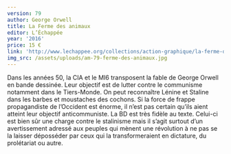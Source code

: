 ```yaml
---
version: 79
author: George Orwell
title: La Ferme des animaux
editor: L’Échappée
year: '2016'
price: 15 €
link: 'http://www.lechappee.org/collections/action-graphique/la-ferme-des-animaux'
img_src: /assets/uploads/am-79-ferme-des-animaux.jpg
---
```

Dans les années 50, la CIA et le MI6 transposent la fable de George Orwell en bande dessinée. Leur objectif est de lutter contre le communisme notamment dans le Tiers-Monde. On peut reconnaître Lénine et Staline dans les barbes et moustaches des cochons. Si la force de frappe propagandiste de l’Occident est énorme, il n’est pas certain qu’ils aient atteint leur objectif anticommuniste. La BD est très fidèle au texte. Celui-ci est bien sûr une charge contre le stalinisme mais il s’agit surtout d’un avertissement adressé aux peuples qui mènent une révolution à ne pas se la laisser déposséder par ceux qui la transformeraient en dictature, du prolétariat ou autre.
